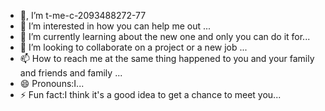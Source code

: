 - 👋, I’m t-me-c-2093488272-77
- 👀 I’m interested in how you can help me out ...
- 🌱 I’m currently learning about the new one and only you can do it for...
- 💞️ I’m looking to collaborate on a project or a new job ...
- 📫 How to reach me at the same thing happened to you and your family and friends and family ...
- 😄 Pronouns:I...
- ⚡ Fun fact:I think it's a good idea to get a chance to meet you...
